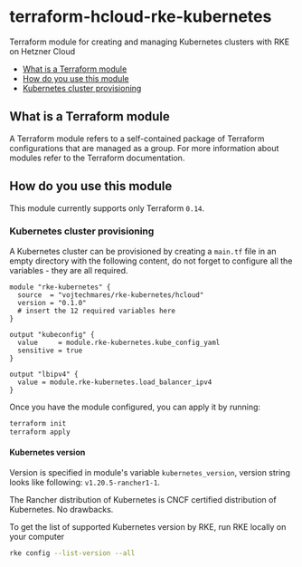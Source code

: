 # terraform-hcloud-rke-kubernetes
Terraform module for creating and managing Kubernetes clusters with RKE on Hetzner Cloud

<!-- TOC -->

- [What is a Terraform module](#what-is-a-terraform-module)
- [How do you use this module](#how-do-you-use-this-module)
- [Kubernetes cluster provisioning](#kubernetes-cluster-provisioning)

<!-- /TOC -->

## What is a Terraform module

A Terraform module refers to a self-contained package of Terraform configurations that are managed as a group. For more information about modules refer to the Terraform documentation.

## How do you use this module

This module currently supports only Terraform `0.14`.

### Kubernetes cluster provisioning

A Kubernetes cluster can be provisioned by creating a `main.tf` file in an empty directory with the following content, do not forget to configure all the variables - they are all required.

```hcl
module "rke-kubernetes" {
  source  = "vojtechmares/rke-kubernetes/hcloud"
  version = "0.1.0"
  # insert the 12 required variables here
}

output "kubeconfig" {
  value     = module.rke-kubernetes.kube_config_yaml
  sensitive = true
}

output "lbipv4" {
  value = module.rke-kubernetes.load_balancer_ipv4
}
```

Once you have the module configured, you can apply it by running:

```bash
terraform init
terraform apply
```

#### Kubernetes version

Version is specified in module's variable `kubernetes_version`, version string looks like following: `v1.20.5-rancher1-1`.

The Rancher distribution of Kubernetes is CNCF certified distribution of Kubernetes. No drawbacks.

To get the list of supported Kubernetes version by RKE, run RKE locally on your computer

```bash
rke config --list-version --all
```
